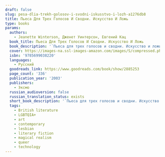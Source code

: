 ```yaml
---
draft: false
slug: pesa-dlia-trekh-golosov-i-svodni-iskusstvo-i-lozh-a1276db8
title: Пьеса Для Трех Голосов И Сводни. Искусство И Ложь
type: books
params:
  authors:
    - Jeanette Winterson, Дженет Уинтерсон, Евгений Кац
  book_title: Пьеса Для Трех Голосов И Сводни. Искусство И Ложь
  book_description: '`Пьеса для трех голосов и сводни. Искусство и ложь` - изящная и глубокая импровизация самого провокационного британского автора последнего деcятилетия Дженет Уинтерсон, поэма в прозе об искусстве, эротике и личности. В этой фантазии, разворачивающейся по законам живописи и музыки, Гендель, Пикассо и Сапфо отправляются в мертвом поезде на поиски истины, света и любви - но что отыщут они, спасаясь от ужаса серости и обыденности?<br /><br />Дженет Уинтерсон (р. 1959) - автор хорошо известных российскому читателю романов `Тайнопись плоти` и `Страсть`, переведенных на 17 языков, лауреат нескольких европейских и американских литературных премий. `Пьеса для трех голосов и сводни. Искусство и ложь` публикуется на русском языке впервые.'
  cover: https://images-na.ssl-images-amazon.com/images/S/compressed.photo.goodreads.com/books/1203799865i/2885253.jpg
  isbn: '9785699038220'
  languages:
    - Русский
  goodreads_link: https://www.goodreads.com/book/show/2885253
  page_count: '336'
  publication_year: '2003'
  publishers:
    - Эксмо
  russian_audioversion: false
  russian_translation_status: exists
  short_book_description: '`Пьеса для трех голосов и сводни. Искусство и ложь` - изящная и глубокая импровизация самого провокационного британского автора последнего деcятилетия Дженет Уинтерсон, поэма в прозе об искусстве,...'
  tags:
    - British literature
    - LGBTQIA+
    - art
    - contemporary
    - lesbian
    - literary fiction
    - magical realism
    - queer
    - technology
---
```


